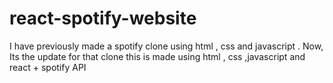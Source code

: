 # react-spotify-website
 I have previously made a spotify clone using html , css and javascript . Now, Its the update for that clone this is made using html , css ,javascript and react + spotify API
